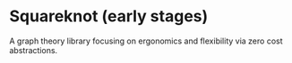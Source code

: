 # Squareknot (early stages)
A graph theory library focusing on ergonomics and flexibility via zero cost abstractions.
